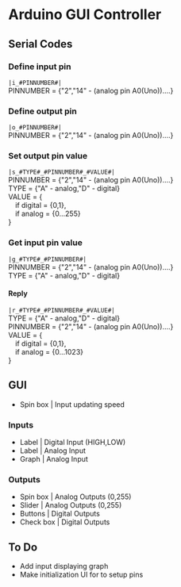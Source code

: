 # Arduino GUI Controller

## Serial Codes

### Define input pin
```|i_#PINNUMBER#|``` <br>
PINNUMBER = {"2","14" - (analog pin A0(Uno))....} <br>

### Define output pin
```|o_#PINNUMBER#|``` <br>
PINNUMBER = {"2","14" - (analog pin A0(Uno))....}

### Set output pin value
```|s_#TYPE#_#PINNUMBER#_#VALUE#|``` <br>
PINNUMBER = {"2","14" - (analog pin A0(Uno))....}<br>
TYPE = {"A" - analog,"D" - digital}<br>
VALUE = {<br>
&emsp;if digital = {0,1},<br>
&emsp;if analog = {0...255}<br>
    }

### Get input pin value
```|g_#TYPE#_#PINNUMBER#|``` <br>
PINNUMBER = {"2","14" - (analog pin A0(Uno))....}<br>
TYPE = {"A" - analog,"D" - digital}<br>

#### Reply
```|r_#TYPE#_#PINNUMBER#_#VALUE#|``` <br>
TYPE = {"A" - analog,"D" - digital}<br>
PINNUMBER = {"2","14" - (analog pin A0(Uno))....}<br>
VALUE = {<br>
&emsp;if digital = {0,1},<br>
&emsp;if analog = {0...1023}<br>
    }

## GUI

- Spin box | Input updating speed

### Inputs
- Label | Digital Input (HIGH,LOW)
- Label | Analog Input
- Graph | Analog Input

### Outputs
- Spin box | Analog  Outputs (0,255)
- Slider | Analog  Outputs (0,255)
- Buttons | Digital Outputs
- Check box | Digital Outputs

## To Do

- Add input displaying graph
- Make initialization UI for to setup pins